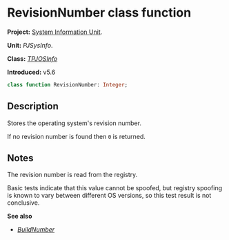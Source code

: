 # RevisionNumber class function #

**Project:** [System Information Unit](../API.md).

**Unit:** _PJSysInfo_.

**Class:** _[TPJOSInfo](./TPJOSInfo.md)_

**Introduced:** v5.6

```pascal
class function RevisionNumber: Integer;
```

## Description ##

Stores the operating system's revision number.

If no revision number is found then `0` is returned.

## Notes ##

The revision number is read from the registry.

Basic tests indicate that this value cannot be spoofed, but registry spoofing is known to vary between different OS versions, so this test result is not conclusive.

**See also**

  * _[BuildNumber](./TPJOSInfo-BuildNumber.md)_
